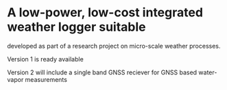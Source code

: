 # A low-power, low-cost integrated weather logger suitable
developed as part of a research project on micro-scale
weather processes.

Version 1 is ready available

Version 2 will include a single band GNSS reciever for
GNSS based water-vapor measurements
